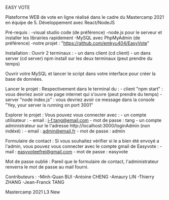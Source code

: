 EASY VOTE

Plateforme WEB de vote en ligne réalisé dans le cadre du Mastercamp 2021 en équipe de 5.
Développement avec React/NodeJS

Pré-requis :
    -visual studio code (de préférence)
    -node.js pour le serveur et installer les librairies rapidement
    -MySQL avec PhpMyAdmin (de préférence)
    -notre projet : "https://github.com/emkyu404/EasyVote"


Installation :
Ouvrir 2 terminaux :
    - un dans client (cd client)
    - un dans server (cd server)
npm install sur les deux terminaux (peut prendre du temps)

Ouvrir votre MySQL et lancer le script dans votre interface pour créer la base de données.


Lancer le projet : 
Respectivement dans le terminal du :
    - client "npm start" : vous devriez avoir une page internet qui s'ouvre (peut prendre du temps)
    - server "node index.js" : vous devriez avoir ce message dans la console "Yey, your server is running on port 3001"


Explorer le projet :
Vous pouvez vous connecter avec :
    - un compte utilisateur :
        - email : j-f.tang@email.com
        - mot de passe : tang
    - un compte administrateur sur le l'adresse http://localhost:3000/loginAdmin (non indéxé) :
        - email : admin@email.fr
        - mot de passe : admin

Formulaire de contact :
Si vous souhaitez vérifier si le a bien été envoyé a l'admin, vous pouvez vous connecter avec le compte gmail de Easyvote :
	- mail : easyvoteefrei@gmail.com
	- mot de passe : easyvote

Mot de passe oublié :
Pareil que le formulaire de contact, l'administrateur renverra le mot de passe au mail fourni.


Contributeurs :
    -Minh-Quan BUI
    -Antoine CHENG
    -Amaury LIN
    -Thierry ZHANG
    -Jean-Franck TANG

Mastercamp 2021 L3 New
